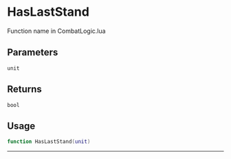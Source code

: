 # HasLastStand
Function name in CombatLogic.lua
## Parameters
`unit`
## Returns
`bool`
## Usage
```lua
function HasLastStand(unit)
```
---

